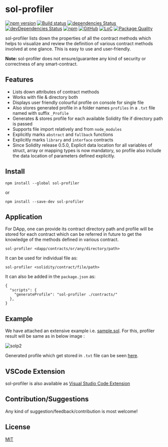 # sol-profiler
[![npm version](https://badge.fury.io/js/sol-profiler.svg)](https://www.npmjs.com/package/sol-profiler)
[![Build status](https://travis-ci.com/Aniket-Engg/sol-profiler.svg?branch=master)](https://travis-ci.com/Aniket-Engg/sol-profiler)
[![dependencies Status](https://david-dm.org/aniket-engg/sol-profiler/status.svg)](https://david-dm.org/aniket-engg/sol-profiler)
[![devDependencies Status](https://david-dm.org/aniket-engg/sol-profiler/dev-status.svg)](https://david-dm.org/aniket-engg/sol-profiler?type=dev)
[![npm](https://img.shields.io/npm/dt/sol-profiler.svg)](https://www.npmjs.com/package/sol-profiler)
[![GitHub](https://img.shields.io/github/license/mashape/apistatus.svg)](https://github.com/Aniket-Engg/sol-profiler)
[![LoC](https://tokei.rs/b1/github/Aniket-Engg/sol-profiler?category=lines)](https://github.com/Aniket-Engg/sol-profiler)
[![Package Quality](https://npm.packagequality.com/shield/sol-profiler.svg)](https://packagequality.com/#?package=sol-profiler)

sol-profiler lists down the properties of all the contract methods which helps to visualize and review the definition of various contract methods involved at one glance. This is easy to use and user-friendly.

<b>Note: </b>sol-profiler does not ensure/guarantee any kind of security or correctness of any smart-contract.

## Features
* Lists down attributes of contract methods 
* Works with file & directory both
* Displays user friendly colourful profile on console for single file
* Also stores generated profile in a folder names `profiles` in a `.txt` file named with suffix `_Profile`
* Generates & stores profile for each available Solidity file if directory path is passed
* Supports file import relatively and from `node_modules`
* Explicitly marks `abstract` and `fallback` functions
* Explicitly marks `library` and `interface` contracts
* Since Solidity release 0.5.0, Explicit data location for all variables of struct, array or mapping types is now mandatory, so profile also include the data location of parameters defined explicitly.

## Install
```
npm install --global sol-profiler
```
or
```
npm install --save-dev sol-profiler
```

## Application
For DApp, one can provide its contract directory path and profile will be stored for each contract which can be referred in future to get the knowledge of the methods defined in various contract.
```
sol-profiler <dapp/contracts/or/any/directory/path>
```

It can be used for individual file as:
```
sol-profiler <solidity/contract/file/path>
```
It can also be added in the `package.json` as:
```
{
  "scripts": {
    "generateProfile": "sol-profiler ./contracts/"
  },
}
```
## Example
We have attached an extensive example i.e. [sample.sol](https://github.com/Aniket-Engg/sol-profiler/blob/master/example/sample.sol). For this, profiler result will be same as in below image : 

![solp2](https://user-images.githubusercontent.com/30843294/55281218-4bc56a80-5357-11e9-852f-520dde666b9d.png)

Generated profile which get stored in `.txt` file can be seen [here](https://github.com/Aniket-Engg/sol-profiler/blob/master/profiles/sample_Profile.txt).

## VSCode Extension
sol-profiler is also available as [Visual Studio Code Extension](https://marketplace.visualstudio.com/items?itemName=Aniket-Engg.sol-profiler-vscode)

## Contribution/Suggestions
Any kind of suggestion/feedback/contribution is most welcome!

## License
[MIT](https://github.com/Aniket-Engg/sol-profiler/blob/master/LICENSE)
